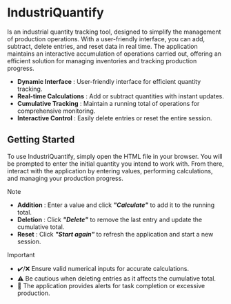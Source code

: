 # IndustriQuantify

Is an industrial quantity tracking tool, designed to simplify the management of production operations. With a user-friendly interface, you can add, subtract, delete entries, and reset data in real time. The application maintains an interactive accumulation of operations carried out, offering an efficient solution for managing inventories and tracking production progress.

- **Dynamic Interface** : User-friendly interface for efficient quantity tracking.
- **Real-time Calculations** : Add or subtract quantities with instant updates.
- **Cumulative Tracking** : Maintain a running total of operations for comprehensive monitoring.
- **Interactive Control** : Easily delete entries or reset the entire session.

## Getting Started

To use IndustriQuantify, simply open the HTML file in your browser. You will be prompted to enter the initial quantity you intend to work with. From there, interact with the application by entering values, performing calculations, and managing your production progress.

> [!NOTE]
>
> - **Addition** : Enter a value and click **_"Calculate"_** to add it to the running total.
> - **Deletion** : Click **_"Delete"_** to remove the last entry and update the cumulative total.
> - **Reset** : Click **_"Start again"_** to refresh the application and start a new session.

> [!IMPORTANT]
>
> - ✔️/❌ Ensure valid numerical inputs for accurate calculations.
> - ⚠️ Be cautious when deleting entries as it affects the cumulative total.
> - 🔔 The application provides alerts for task completion or excessive production.

